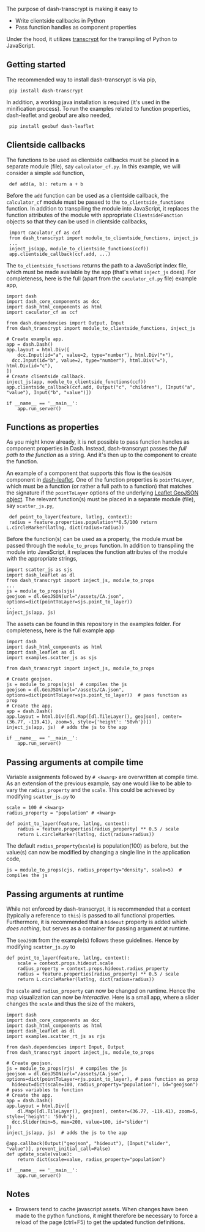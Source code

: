 The purpose of dash-transcrypt is making it easy to

* Write clientside callbacks in Python 
* Pass function handles as component properties 

Under the hood, it utilizes [transcrypt](https://www.transcrypt.org/) for the transpiling of Python to JavaScript.

## Getting started  
  
The recommended way to install dash-transcrypt is via pip,
  
	 pip install dash-transcrypt  

In addition, a working java installation is required (it's used in the minification process). To run the examples related to function properties, dash-leaflet and geobuf are also needed,
  
	 pip install geobuf dash-leaflet   
 
## Clientside callbacks 
  
The functions to be used as clientside callbacks must be placed in a separate module (file), say `calculator_cf.py`. In this example, we will consider a simple `add` function,  
  
	 def add(a, b): return a + b 

Before the `add` function can be used as a clientside callback, the `calculator_cf` module must be passed to the `to_clientside_functions` function. In addition to transpiling the module into JavaScript, it replaces the function attributes of the module with appropriate `ClientsideFunction` objects so that they can be used in clientside callbacks,  
  
	 import caculator_cf as ccf 
	 from dash_transcrypt import module_to_clientside_functions, inject_js 
	 ... 
	 inject_js(app, module_to_clientside_functions(ccf))
	 app.clientside_callback(ccf.add, ...)  
 
The `to_clientside_functions` returns the path to a JavaScript index file, which must be made available by the app (that's what `inject_js` does). For completeness, here is the full (apart from the `caculator_cf.py` file)  example app, 

	import dash  
	import dash_core_components as dcc  
	import dash_html_components as html  
	import caculator_cf as ccf  
	  
	from dash.dependencies import Output, Input  
	from dash_transcrypt import module_to_clientside_functions, inject_js  
	  
	# Create example app.  
	app = dash.Dash()  
	app.layout = html.Div([  
	    dcc.Input(id="a", value=2, type="number"), html.Div("+"),  
	  dcc.Input(id="b", value=2, type="number"), html.Div("="), html.Div(id="c"),  
	])  
	# Create clientside callback.  
	inject_js(app, module_to_clientside_functions(ccf))  
	app.clientside_callback(ccf.add, Output("c", "children"), [Input("a", "value"), Input("b", "value")])  
	  
	if __name__ == '__main__':  
	    app.run_server()
  
## Functions as properties  

As you might know already, it is not possible to pass function handles as component properties in Dash. Instead, dash-transcrypt passes the *full path to the function* as a string. And it's then up to the component to create the function.  

An example of a component that supports this flow is the `GeoJSON` component in [dash-leaflet]([https://pypi.org/project/dash-leaflet/](https://pypi.org/project/dash-leaflet/)). One of the function properties is `pointToLayer`, which must be a function (or rather a full path to a function) that matches the signature if the `pointToLayer` options of the underlying [Leaflet GeoJSON object](https://leafletjs.com/reference-0.7.7.html#geojson-pointtolayer). The relevant function(s) must be placed in a separate module (file), say `scatter_js.py`,  

	 def point_to_layer(feature, latlng, context): 
	 radius = feature.properties.population**0.5/100 return L.circleMarker(latlng, dict(radius=radius))  
 
Before the function(s) can be used as a property, the module must be passed through the `module_to_props` function. In addition to transpiling the module into JavaScript, it replaces the function attributes of the module with the appropriate strings,
  
	import scatter_js as sjs 
	import dash_leaflet as dl
	from dash_transcrypt import inject_js, module_to_props 
	... 
	js = module_to_props(sjs)
	geojson = dl.GeoJSON(url="/assets/CA.json", options=dict(pointToLayer=sjs.point_to_layer))
	...
	inject_js(app, js)  

The assets can be found in this repository in the examples folder. For completeness, here is the full example app  
  
	import dash  
	import dash_html_components as html  
	import dash_leaflet as dl  
	import examples.scatter_js as sjs  
	  
	from dash_transcrypt import inject_js, module_to_props  
	  
	# Create geojson.  
	js = module_to_props(sjs)  # compiles the js  
	geojson = dl.GeoJSON(url="/assets/CA.json", options=dict(pointToLayer=sjs.point_to_layer))  # pass function as prop  
	# Create the app.  
	app = dash.Dash()  
	app.layout = html.Div([dl.Map([dl.TileLayer(), geojson], center=(36.77, -119.41), zoom=5, style={'height': '50vh'})])  
	inject_js(app, js)  # adds the js to the app  
	  
	if __name__ == '__main__':  
	    app.run_server()

## Passing arguments at compile time  
  
Variable assignments followed by `# <kwarg>` are overwritten at compile time. As an extension of the previous example, say one would like to be able to vary the `radius_property` and the `scale`. This could be achieved by modifying `scatter_js.py` to  
  
	scale = 100 # <kwarg>  
	radius_property = "population" # <kwarg>  
	  
	def point_to_layer(feature, latlng, context):  
	    radius = feature.properties[radius_property] ** 0.5 / scale  
	    return L.circleMarker(latlng, dict(radius=radius))
  
The default `radius_property`(`scale`) is population(100) as before, but the value(s) can now be modified by changing a single line in the application code,  
  
	js = module_to_props(cjs, radius_property="density", scale=5)  # compiles the js
 
## Passing arguments at runtime  
  
While not enforced by dash-transcrypt, it is recommended that a context (typically a reference to `this`) is passed to all functional properties. Furthermore, it is recommended that a `hideout` property is added which *does nothing*, but serves as a container for passing argument at runtime. 

The `GeoJSON` from the example(s) follows these guidelines. Hence by modifying `scatter_js.py` to  

	def point_to_layer(feature, latlng, context):  
	    scale = context.props.hideout.scale  
	    radius_property = context.props.hideout.radius_property  
	    radius = feature.properties[radius_property] ** 0.5 / scale  
	    return L.circleMarker(latlng, dict(radius=radius))
  
the `scale` and `radius_property` can now be changed on runtime. Hence the map visualization can now be *interactive*. Here is a small app, where a slider changes the `scale` and thus the size of the makers,

	import dash  
	import dash_core_components as dcc  
	import dash_html_components as html  
	import dash_leaflet as dl  
	import examples.scatter_rt_js as rjs  
	  
	from dash.dependencies import Input, Output  
	from dash_transcrypt import inject_js, module_to_props  
	  
	# Create geojson.  
	js = module_to_props(rjs)  # compiles the js  
	geojson = dl.GeoJSON(url="/assets/CA.json", options=dict(pointToLayer=rjs.point_to_layer), # pass function as prop  
	  hideout=dict(scale=100, radius_property="population"), id="geojson")  # pass variables to function  
	# Create the app.  
	app = dash.Dash()  
	app.layout = html.Div([  
	    dl.Map([dl.TileLayer(), geojson], center=(36.77, -119.41), zoom=5, style={'height': '50vh'}),  
	  dcc.Slider(min=5, max=200, value=100, id="slider")  
	])  
	inject_js(app, js)  # adds the js to the app    
	  
	@app.callback(Output("geojson", "hideout"), [Input("slider", "value")], prevent_initial_call=False)  
	def update_scale(value):  
	    return dict(scale=value, radius_property="population")  
	  
	if __name__ == '__main__':  
	    app.run_server()
  
  
## Notes  
  
* Browsers tend to cache javascript assets. When changes have been made to the python functions, it might therefore be necessary to force a reload of the page (ctrl+F5) to get the updated function definitions.